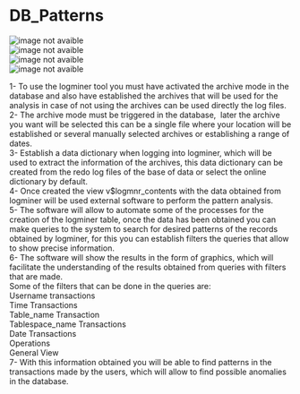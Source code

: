 # DB_Patterns
<image src="presentation.jpg" alt="image not avaible"><br>
 <image src="presentation2.jpg" alt="image not avaible"><br>
  <image src="presentation3.jpg" alt="image not avaible"><br>
   <image src="presentation4.jpg" alt="image not avaible"><br>
<p>
1- To use the logminer tool you must have activated the archive mode in the database and also have established
the archives that will be used for the analysis in case of not using the archives can be used directly the log files.<br>
2- The archive mode must be triggered in the database,
 later the archive you want will be selected this can be a single file where your location will be established or several
manually selected archives or establishing a range of dates.<br>
3- Establish a data dictionary when logging into logminer, which will be used to extract
the information of the archives, this data dictionary can be created from the redo log files of the base of
data or select the online dictionary by default.<br>
4- Once created the view v$logmnr_contents with the data obtained from logminer will be used
external software to perform the pattern analysis.<br>
5- The software will allow to automate some of the processes for the creation of the logminer table, once the data has been obtained
you can make queries to the system to search for desired patterns of the records obtained by logminer, for this you can establish filters
the queries that allow to show precise information.<br>
6- The software will show the results in the form of graphics, which will facilitate the understanding of the results
obtained from queries with filters that are made.<br>
Some of the filters that can be done in the queries are:<br>
Username transactions<br>
Time Transactions<br>
Table_name Transaction<br>
Tablespace_name Transactions<br>
Date Transactions<br>
Operations<br>
General View <br>
7- With this information obtained you will be able to find patterns in the transactions made by the users, which will allow to find
possible anomalies in the database.<br>

</p>
